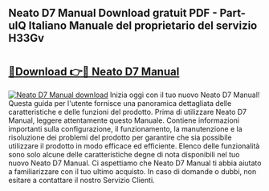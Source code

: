 ## Neato D7 Manual Download gratuit PDF - Part-uIQ Italiano Manuale del proprietario del servizio H33Gv

# <h2><a href="http://dfazem.blite.top/?on=Neato+D7+Manual">🔗Download 👉🔴 Neato D7 Manual</a></h2>

[![Neato D7 Manual download](https://i.imgur.com/lujVjoI.png)](http://dfazem.blite.top/?on=Neato+D7+Manual)
Inizia oggi con il tuo nuovo Neato D7 Manual! Questa guida per l'utente fornisce una panoramica dettagliata delle caratteristiche e delle funzioni del prodotto. Prima di utilizzare Neato D7 Manual, leggere attentamente questo Manuale. Contiene informazioni importanti sulla configurazione, il funzionamento, la manutenzione e la risoluzione dei problemi del prodotto per garantire che sia possibile utilizzare il prodotto in modo efficace ed efficiente. Elenco delle funzionalità sono solo alcune delle caratteristiche degne di nota disponibili nel tuo nuovo Neato D7 Manual. Ci aspettiamo che Neato D7 Manual ti abbia aiutato a familiarizzare con il tuo ultimo acquisto. In caso di domande o dubbi, non esitare a contattare il nostro Servizio Clienti.
